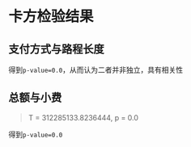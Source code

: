 # 卡方检验结果

## 支付方式与路程长度

得到`p-value=0.0`，从而认为二者并非独立，具有相关性

## 总额与小费

> T = 312285133.8236444, p = 0.0

得到`p-value=0.0`

